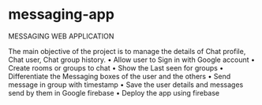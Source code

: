 # messaging-app

MESSAGING WEB APPLICATION

The main objective of the project is to manage the details of Chat profile, Chat user, Chat group history. 
•	Allow user to Sign in with Google account
•	Create rooms or groups to chat
•	Show the Last seen for groups
•	Differentiate  the Messaging  boxes of the user and the others
•	Send message in group with timestamp
•	Save the user details and messages send by them in Google firebase
•	Deploy the app using firebase

